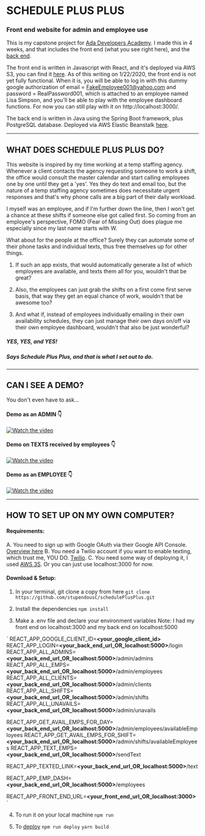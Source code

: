 # SCHEDULE PLUS PLUS
### Front end website for admin and employee use

This is my capstone project for <a href="https://adadevelopersacademy.org">Ada Developers Academy</a>.  I made this in 4 weeks, and that includes the front end (what you see right here), and the [back end](https://github.com/stupendousC/schedule).  

The front end is written in Javascript with React, and it's deployed via AWS S3, you can find it [here](http://schedplusplus.s3-website-us-west-2.amazonaws.com/).  As of this writing on 1/22/2020, the front end is not yet fully functional.  When it is, you will be able to log in with this dummy google authorization of email = FakeEmployee001@yahoo.com and password = RealPassword001, which is attached to an employee named Lisa Simpson, and you'll be able to play with the employee dashboard functions.  For now you can still play with it on http://localhost:3000/.

The back end is written in Java using the Spring Boot framework, plus PostgreSQL database.  Deployed via AWS Elastic Beanstalk [here](**<your_back_end_url_OR_localhost:5000>**).

***

## WHAT DOES SCHEDULE PLUS PLUS DO?

This website is inspired by my time working at a temp staffing agency.  Whenever a client contacts the agency requesting someone to work a shift, the office would consult the master calendar and start calling employees one by one until they get a 'yes'.  Yes they do text and email too, but the nature of a temp staffing agency sometimes does necessitate urgent responses and that's why phone calls are a big part of their daily workload.

I myself was an employee, and if I'm further down the line, then I won't get a chance at these shifts if someone else got called first.  So coming from an employee's perspective, FOMO (Fear of Missing Out) does plague me especially since my last name starts with W.

What about for the people at the office?  Surely they can automate some of their phone tasks and individual texts, thus free themselves up for other things.  

1. If such an app exists, that would automatically generate a list of which employees are available, and texts them all for you, wouldn't that be great?  

2. Also, the employees can just grab the shifts on a first come first serve basis, that way they get an equal chance of work, wouldn't that be awesome too?  

3. And what if, instead of employees individually emailing in their own availability schedules, they can just manage their own days on/off via their own employee dashboard, wouldn't that also be just wonderful?

##### YES, YES, and YES!  
##### Says Schedule Plus Plus, and that is what I set out to do.

***

## CAN I SEE A DEMO?

You don't even have to ask... 
#### Demo as an ADMIN 👇
[![Watch the video](https://img.youtube.com/vi/_9Q1ofPxcDg/hqdefault.jpg)](https://youtu.be/_9Q1ofPxcDg)

#### Demo on TEXTS received by employees 👇
[![Watch the video](https://img.youtube.com/vi/rvT_r7Nze6g/hqdefault.jpg)](https://youtu.be/rvT_r7Nze6g)

#### Demo as an EMPLOYEE 👇
[![Watch the video](https://img.youtube.com/vi/TMOkfiG8SKQ/hqdefault.jpg)](https://youtu.be/TMOkfiG8SKQ)

***

## HOW TO SET UP ON MY OWN COMPUTER?
#### Requirements: 
A. You need to sign up with Google OAuth via their Google API Console.  [Overview here](https://developers.google.com/identity/protocols/OAuth2)
B. You need a Twilio account if you want to enable texting, which trust me, YOU DO. [Twilio](https://www.twilio.com/).
C. You need some way of deploying it, I used [AWS 3S](https://aws.amazon.com/s3/?nc2=h_ql_prod_fs_s3).  Or you can just use localhost:3000 for now.

#### Download & Setup:
1. In your terminal, git clone a copy from here
  `git clone https://github.com/stupendousC/schedulePlusPlus.git`

2. Install the dependencies
  `npm install`

3. Make a .env file and declare your environment variables
  Note: I had my front end on localhost:3000 and my back end on localhost:5000

  `
  REACT_APP_GOOGLE_CLIENT_ID=**<your_google_client_id>**
  REACT_APP_LOGIN=**<your_back_end_url_OR_localhost:5000>**/login
  REACT_APP_ALL_ADMINS=**<your_back_end_url_OR_localhost:5000>**/admin/admins
  REACT_APP_ALL_EMPS=**<your_back_end_url_OR_localhost:5000>**/admin/employees
  REACT_APP_ALL_CLIENTS=**<your_back_end_url_OR_localhost:5000>**/admin/clients
  REACT_APP_ALL_SHIFTS=**<your_back_end_url_OR_localhost:5000>**/admin/shifts
  REACT_APP_ALL_UNAVAILS=**<your_back_end_url_OR_localhost:5000>**/admin/unavails

  REACT_APP_GET_AVAIL_EMPS_FOR_DAY=**<your_back_end_url_OR_localhost:5000>**/admin/employees/availableEmployees
  REACT_APP_GET_AVAIL_EMPS_FOR_SHIFT=**<your_back_end_url_OR_localhost:5000>**/admin/shifts/availableEmployees
  REACT_APP_TEXT_EMPS=**<your_back_end_url_OR_localhost:5000>**/sendText

  REACT_APP_TEXTED_LINK=**<your_back_end_url_OR_localhost:5000>**/text

  REACT_APP_EMP_DASH=**<your_back_end_url_OR_localhost:5000>**/employees

  REACT_APP_FRONT_END_URL=**<your_front_end_url_OR_localhost:3000>**
  `

4. To run it on your local machine
  `npm run`

5. To [deploy](https://medium.com/dailyjs/a-guide-to-deploying-your-react-app-with-aws-s3-including-https-a-custom-domain-a-cdn-and-58245251f081)
  `npm run deploy`
  `yarn build`

